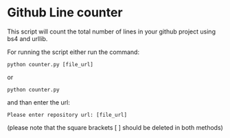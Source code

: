 # Github Line counter
This script will count the total number of lines in your github project using bs4 and urllib.

For running the script either run the command:

```
python counter.py [file_url]
```

or 

```
python counter.py
```

and than enter the url:

```
Please enter repository url: [file_url]
```

(please note that the square brackets [ ] should be deleted in both methods)
